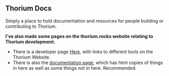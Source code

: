 ## Thorium Docs

Simply a place to hold documentation and resources for people building or contributing to Thorium.

__I've also made some pages on the thorium.rocks website relating to Thorium development.__

 - There is a developer page [Here](https://thorium.rocks/misc/dev), with links to different tools on the Thorium Website.
 - There is also the [documentation page](https://thorium.rocks/docs/), which has html copies of things in here as well as some things not in here. Recommended.
